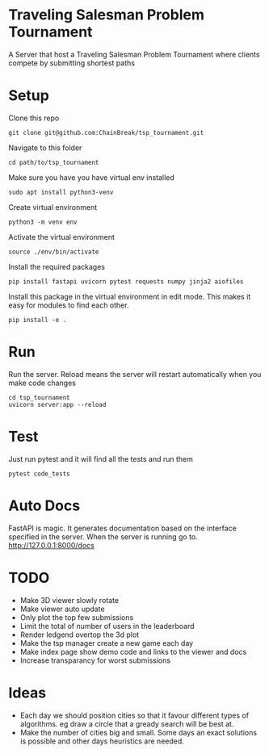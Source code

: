 # Traveling Salesman Problem Tournament
A Server that host a Traveling Salesman Problem Tournament where clients compete by submitting shortest paths

# Setup
 
Clone this repo
```
git clone git@github.com:ChainBreak/tsp_tournament.git
```

Navigate to this folder
```
cd path/to/tsp_tournament
```

Make sure you have you have virtual env installed
 ```
sudo apt install python3-venv
 ```

Create virtual environment
```
python3 -m venv env
```

Activate the virtual environment
```
source ./env/bin/activate
```

Install the required packages
```
pip install fastapi uvicorn pytest requests numpy jinja2 aiofiles
```

Install this package in the virtual environment in edit mode.
This makes it easy for modules to find each other.
```
pip install -e .
```

# Run
Run the server. Reload means the server will restart automatically when you make code changes
```
cd tsp_tournament
uvicorn server:app --reload
```

# Test
Just run pytest and it will find all the tests and run them
```
pytest code_tests
```

# Auto Docs
FastAPI is magic. It generates documentation based on the interface specified in the server.
When the server is running go to.
http://127.0.0.1:8000/docs


# TODO
- Make 3D viewer slowly rotate
- Make viewer auto update
- Only plot the top few submissions
- Limit the total of number of users in the leaderboard
- Render ledgend overtop the 3d plot
- Make the tsp manager create a new game each day
- Make index page show demo code and links to the viewer and docs
- Increase transparancy for worst submissions

# Ideas
- Each day we should position cities so that it favour different types of algorithms. eg draw a circle that a gready search will be best at.
- Make the number of cities big and small. Some days an exact solutions is possible and other days heuristics are needed.

